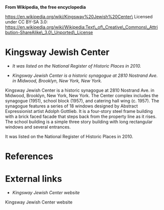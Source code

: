 **From Wikipedia, the free encyclopedia**

https://en.wikipedia.org/wiki/Kingsway%20Jewish%20Center\
Licensed under CC BY-SA 3.0:\
https://en.wikipedia.org/wiki/Wikipedia:Text\_of\_Creative\_Commons\_Attribution-ShareAlike\_3.0\_Unported\_License

Kingsway Jewish Center
======================

-   *It was listed on the National Register of Historic Places in 2010.*

-   *Kingsway Jewish Center is a historic synagogue at 2810 Nostrand
    Ave. in Midwood, Brooklyn, New York, New York.*

Kingsway Jewish Center is a historic synagogue at 2810 Nostrand Ave. in
Midwood, Brooklyn, New York, New York. The Center complex includes the
synagogue (1951), school block (1957), and catering hall wing (c. 1957).
The synagogue features a series of 18 windows designed by Abstract
Expressionist artist Adolph Gottlieb. It is a four-story steel frame
building with a brick faced facade that steps back from the property
line as it rises. The school building is a simple three story building
with long rectangular windows and several entrances.

It was listed on the National Register of Historic Places in 2010.

References
==========

External links
==============

-   *Kingsway Jewish Center website*

Kingsway Jewish Center website
